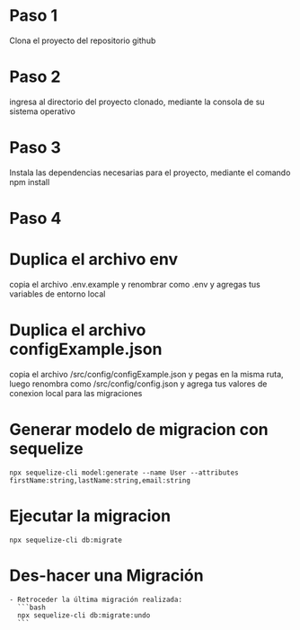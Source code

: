 # Paso 1
Clona el proyecto del repositorio github
# Paso 2
ingresa al directorio del proyecto clonado, mediante la consola de su sistema operativo
# Paso 3
Instala las dependencias necesarias para el proyecto, mediante el comando npm install
# Paso 4 
  # Duplica el archivo env
  copia el archivo .env.example y renombrar como .env y agregas tus variables de entorno local

  # Duplica el archivo configExample.json
  copia el archivo /src/config/configExample.json y pegas en la misma ruta, luego renombra como /src/config/config.json y agrega tus valores de conexion local para las migraciones

  # Generar modelo de migracion con sequelize
    npx sequelize-cli model:generate --name User --attributes firstName:string,lastName:string,email:string

  # Ejecutar la migracion
    
    npx sequelize-cli db:migrate
    
  # Des-hacer una Migración
    - Retroceder la última migración realizada:
      ```bash
      npx sequelize-cli db:migrate:undo
      ```